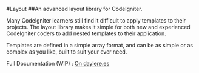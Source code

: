 #Layout
##An advanced layout library for CodeIgniter.

Many CodeIgniter learners still find it difficult to apply templates to their projects. The layout library makes it simple for both new and experienced CodeIgniter coders to add nested templates to their application.

Templates are defined in a simple array format, and can be as simple or as complex as you like, built to suit your ever need.

Full Documentation (WIP) : [On daylere.es](http://daylere.es/user_guide)